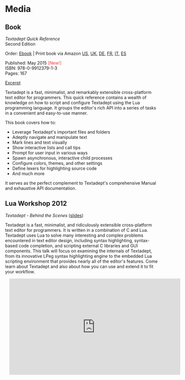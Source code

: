 # Media

## Book

<div style="float: left; margin: 0 1em 0 1em;">
  <a href="book/ta_quickref.png">
    <img src="book/ta_quickref_small.png" alt="" style="border-width: 1px;"/>
  </a>
</div>

*Textadept Quick Reference*<br/>
Second Edition

Order: [Ebook][] | Print book via Amazon [US][], [UK][], [DE][], [FR][], [IT][],
[ES][]

Published: May 2015 <span style="color: #ef373a;">[New!]</span><br/>
ISBN: 978-0-9912379-1-3<br/>
Pages: 167

[Excerpt][]

Textadept is a fast, minimalist, and remarkably extensible cross-platform text
editor for programmers. This quick reference contains a wealth of knowledge on
how to script and configure Textadept using the Lua programming language. It
groups the editor's rich API into a series of tasks in a convenient and
easy-to-use manner.

This book covers how to:

* Leverage Textadept's important files and folders
* Adeptly navigate and manipulate text
* Mark lines and text visually
* Show interactive lists and call tips
* Prompt for user input in various ways
* Spawn asynchronous, interactive child processes
* Configure colors, themes, and other settings
* Define lexers for highlighting source code
* And much more

It serves as the perfect complement to Textadept's comprehensive Manual and
exhaustive API documentation.

[Ebook]: http://gum.co/textadept2_ebook
[US]: http://www.amazon.com/Textadept-Quick-Reference-Mitchell/dp/0991237919/
[UK]: http://www.amazon.co.uk/Textadept-Quick-Reference-Mitchell/dp/0991237919/
[DE]: http://www.amazon.de/Textadept-Quick-Reference-Mitchell/dp/0991237919/
[FR]: http://www.amazon.fr/Textadept-Quick-Reference-Mitchell/dp/0991237919/
[IT]: http://www.amazon.it/Textadept-Quick-Reference-Mitchell/dp/0991237919/
[ES]: http://www.amazon.es/Textadept-Quick-Reference-Mitchell/dp/0991237919/
[Excerpt]: download/ta_quickref2_excerpt.pdf

## Lua Workshop 2012

*Textadept - Behind the Scenes* ([slides][])

Textadept is a fast, minimalist, and ridiculously extensible cross-platform text
editor for programmers. It is written in a combination of C and Lua. Textadept
uses Lua to solve many interesting and complex problems encountered in text
editor design, including syntax highlighting, syntax-based code completion, and
scripting external C libraries and GUI components. This talk will focus on
examining the internals of Textadept, from its innovative LPeg syntax
highlighting engine to the embedded Lua scripting environment that provides
nearly all of the editor's features. Come learn about Textadept and also about
how you can use and extend it to fit your workflow.

<iframe width="560" height="315" style="margin-left: 1em;"
        src="http://www.youtube.com/embed/-rMC2s0s-zA" frameborder="0"
        allowfullscreen></iframe>

[slides]: download/textadept_lua_wshop2012.pdf
